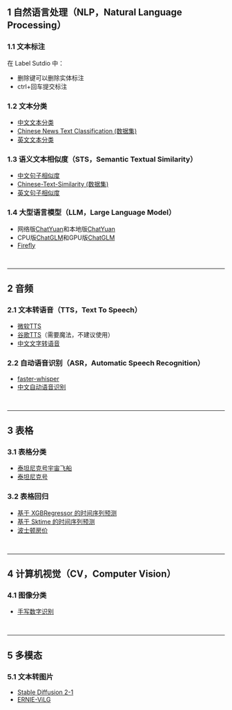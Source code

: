 ## 1 自然语言处理（NLP，Natural Language Processing）
### 1.1 文本标注
在 Label Sutdio 中：
- 删除键可以删除实体标注   
- ctrl+回车提交标注

### 1.2 文本分类
- [中文文本分类](https://www.kaggle.com/code/tiansztianszs/chinese-text-classification)
- [Chinese News Text Classification (数据集)](https://www.kaggle.com/datasets/noxmoon/chinese-official-daily-news-since-2016)
- [英文文本分类](https://www.kaggle.com/code/tiansztianszs/english-text-classification)

### 1.3 语义文本相似度（STS，Semantic Textual Similarity）
- [中文句子相似度](https://www.kaggle.com/code/tiansztianszs/chinese-sentence-similarity)
- [Chinese-Text-Similarity (数据集)](https://github.com/tiansztiansz/Chinese-Text-Similarity)
- [英文句子相似度](https://www.kaggle.com/code/tiansztianszs/english-sentence-similarity)

### 1.4 大型语言模型（LLM，Large Language Model）
- 网络版[ChatYuan](https://www.kaggle.com/code/tiansztianszs/chatyuan)和本地版[ChatYuan](https://github.com/tiansztiansz/voice-assistant/blob/main/chatyuan.py)
- CPU版[ChatGLM](https://www.kaggle.com/code/tiansztianszs/chatglm-6b-on-cpu)和GPU版[ChatGLM](https://www.kaggle.com/code/tiansztianszs/chatglm-on-gpu)
- [Firefly](https://www.kaggle.com/code/tiansztianszs/firefly)
<br>

***

## 2 音频
### 2.1 文本转语音（TTS，Text To Speech）
- [微软TTS](https://www.kaggle.com/code/tiansztianszs/azure-chinese-tts)
- [谷歌TTS](https://www.kaggle.com/code/tiansztianszs/google-tts)（需要魔法，不建议使用）
- [中文文字转语音](https://www.kaggle.com/code/tiansztianszs/chinese-text-to-speech)

### 2.2 自动语音识别（ASR，Automatic Speech Recognition）
- [faster-whisper](https://github.com/guillaumekln/faster-whisper)
- [中文自动语音识别](https://www.kaggle.com/code/tiansztianszs/chinese-automatic-speech-recognition)

<br>

***
## 3 表格
### 3.1 表格分类
- [泰坦尼克号宇宙飞船](https://www.kaggle.com/code/tiansztianszs/spaceship-titanic-learning)
- [泰坦尼克号](https://www.kaggle.com/code/tiansztianszs/my-titanic)
### 3.2 表格回归
- [基于 XGBRegressor 的时间序列预测](https://www.kaggle.com/code/tiansztianszs/predict-future-sales)
- [基于 Sktime 的时间序列预测](https://www.kaggle.com/code/tiansztianszs/store-sales)
- [波士顿房价](https://www.kaggle.com/code/tiansztianszs/house-price)

<br>

***
## 4 计算机视觉（CV，Computer Vision）
### 4.1 图像分类
- [手写数字识别](https://www.kaggle.com/code/tiansztianszs/digit-recognizer)

<br>

***

## 5 多模态
### 5.1 文本转图片
- [Stable Diffusion 2-1](https://huggingface.co/spaces/stabilityai/stable-diffusion)
- [ERNIE-ViLG](https://huggingface.co/spaces/PaddlePaddle/ERNIE-ViLG)
